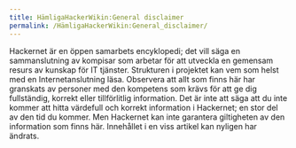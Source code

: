 ```yaml
---
title: HämligaHackerWikin:General disclaimer
permalink: /HämligaHackerWikin:General_disclaimer/
---
```


Hackernet är en öppen samarbets encyklopedi; det vill säga en
sammanslutning av kompisar som arbetar för att utveckla en gemensam
resurs av kunskap för IT tjänster. Strukturen i projektet kan vem som
helst med en Internetanslutning läsa. Observera att allt som finns här
har granskats av personer med den kompetens som krävs för att ge dig
fullständig, korrekt eller tillförlitlig information. Det är inte att
säga att du inte kommer att hitta värdefull och korrekt information i
Hackernet; en stor del av den tid du kommer. Men Hackernet kan inte
garantera giltigheten av den information som finns här. Innehållet i en
viss artikel kan nyligen har ändrats.